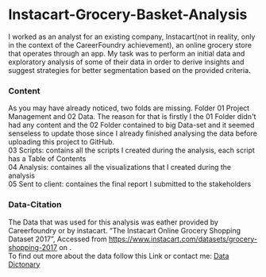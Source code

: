 # Instacart-Grocery-Basket-Analysis
I worked as an analyst for an existing company, Instacart(not in reality, only in the context of the CareerFoundry achievement), an online grocery store that operates through an app. My task was to perform an initial data and exploratory analysis of some of their data in order to derive insights and suggest strategies for better segmentation based on the provided criteria.
### Content
As you may have already noticed, two folds are missing. Folder 01 Project Management and 02 Data. The reason for that is firstly I the 01 Folder didn't had any content and the 02 Folder contained to big Data-set and it seemed senseless to update those since I already finished analysing the data before uploading this project to GitHub.  
03 Scripts: contains all the scripts I created during the analysis, each script has a Table of Contents  
04 Analysis: containes all the visualizations that I created during the analysis  
05 Sent to client: containes the final report I submitted to the stakeholders

### Data-Citation
The Data that was used for this analysis was eather provided by Careerfoundry or by instacart.
“The Instacart Online Grocery Shopping Dataset 2017”, Accessed from https://www.instacart.com/datasets/grocery-shopping-2017 on <date>.  
To find out more about the data follow this Link or contact me: [Data Dictonary](https://gist.github.com/jeremystan/c3b39d947d9b88b3ccff3147dbcf6c6b) 
